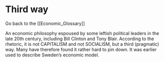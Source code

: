 # Third way

Go back to the [[Economic_Glossary]]


An economic philosophy espoused by some leftish political leaders in the late 20th century, including Bill Clinton and Tony Blair. According to the rhetoric, it is not CAPITALISM and not SOCIALISM, but a third (pragmatic) way. Many have therefore found it rather hard to pin down. It was earlier used to describe Sweden’s economic model.

